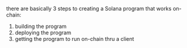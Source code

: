 there are basically 3 steps to creating a Solana program that works on-chain:

1. building the program
2. deploying the program
3. getting the program to run on-chain thru a client
